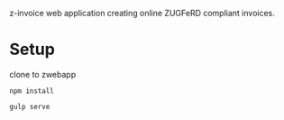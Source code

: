 z-invoice web application creating online ZUGFeRD compliant invoices.


# Setup

clone to zwebapp

```
npm install
```
```
gulp serve
```
